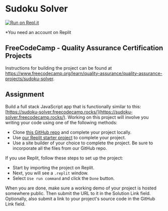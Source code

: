 # Sudoku Solver

[![Run on Repl.it](https://replit.com/badge/github/The-Aldi-Tri/Sudoku-Solver)](https://replit.com/new/github/The-Aldi-Tri/Sudoku-Solver)

*You need an account on Replit


## FreeCodeCamp - Quality Assurance Certification Projects

Instructions for building the project can be found at https://www.freecodecamp.org/learn/quality-assurance/quality-assurance-projects/sudoku-solver.


## Assignment

Build a full stack JavaScript app that is functionally similar to this: [https://sudoku-solver.freecodecamp.rocks/](https://sudoku-solver.freecodecamp.rocks/). Working on this project will involve you writing your code using one of the following methods:

*   Clone [this GitHub repo](https://github.com/freecodecamp/boilerplate-project-sudoku-solver) and complete your project locally.
*   Use [our Replit starter project](https://replit.com/github/freeCodeCamp/boilerplate-project-sudoku-solver) to complete your project.
*   Use a site builder of your choice to complete the project. Be sure to incorporate all the files from our GitHub repo.

If you use Replit, follow these steps to set up the project:

*   Start by importing the project on Replit.
*   Next, you will see a `.replit` window.
*   Select `Use run command` and click the `Done` button.

When you are done, make sure a working demo of your project is hosted somewhere public. Then submit the URL to it in the Solution Link field. Optionally, also submit a link to your project's source code in the GitHub Link field.
